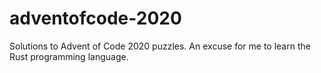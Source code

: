 # adventofcode-2020
Solutions to Advent of Code 2020 puzzles. An excuse for me to learn the Rust programming language.
